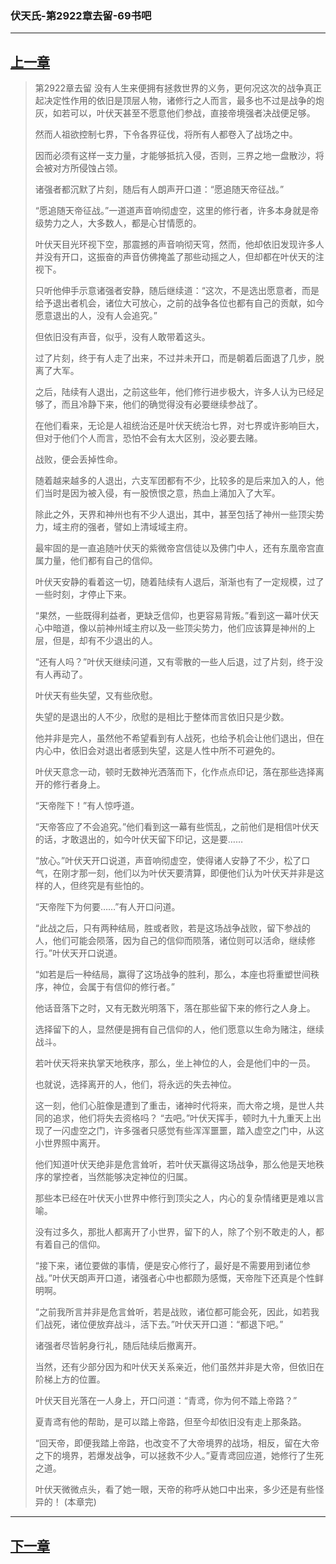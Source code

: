 ### 伏天氏-第2922章去留-69书吧

--------
[上一章](./66322e417a0be49d128a657826416778.md)
--------


>
>
>
>第2922章去留
>没有人生来便拥有拯救世界的义务，更何况这次的战争真正起决定性作用的依旧是顶层人物，诸修行之人而言，最多也不过是战争的炮灰，如若可以，叶伏天甚至不愿意他们参战，直接帝境强者决战便足够。
>
>然而人祖欲控制七界，下令各界征伐，将所有人都卷入了战场之中。
>
>因而必须有这样一支力量，才能够抵抗入侵，否则，三界之地一盘散沙，将会被对方所侵蚀占领。
>
>诸强者都沉默了片刻，随后有人朗声开口道：“愿追随天帝征战。”
>
>“愿追随天帝征战。”一道道声音响彻虚空，这里的修行者，许多本身就是帝级势力之人，大多数人，都是心甘情愿的。
>
>叶伏天目光环视下空，那震撼的声音响彻天穹，然而，他却依旧发现许多人并没有开口，这振奋的声音仿佛掩盖了那些动摇之人，但却都在叶伏天的注视下。
>
>只听他伸手示意诸强者安静，随后继续道：“这次，不是选出愿意者，而是给予退出者机会，诸位大可放心，之前的战争各位也都有自己的贡献，如今愿意退出的人，没有人会追究。”
>
>但依旧没有声音，似乎，没有人敢带着这头。
>
>过了片刻，终于有人走了出来，不过并未开口，而是朝着后面退了几步，脱离了大军。
>
>之后，陆续有人退出，之前这些年，他们修行进步极大，许多人认为已经足够了，而且冷静下来，他们的确觉得没有必要继续参战了。
>
>在他们看来，无论是人祖统治还是叶伏天统治七界，对七界或许影响巨大，但对于他们个人而言，恐怕不会有太大区别，没必要去赌。
>
>战败，便会丢掉性命。
>
>随着越来越多的人退出，六支军团都有不少，比较多的是后来加入的人，他们当时是因为被入侵，有一股愤恨之意，热血上涌加入了大军。
>
>除此之外，天界和神州也有不少人退出，其中，甚至包括了神州一些顶尖势力，域主府的强者，譬如上清域域主府。
>
>最牢固的是一直追随叶伏天的紫微帝宫信徒以及佛门中人，还有东凰帝宫直属力量，他们都有自己的信仰。
>
>叶伏天安静的看着这一切，随着陆续有人退后，渐渐也有了一定规模，过了一些时刻，才停止下来。
>
>“果然，一些既得利益者，更缺乏信仰，也更容易背叛。”看到这一幕叶伏天心中暗道，像以前神州域主府以及一些顶尖势力，他们应该算是神州的上层，但是，却有不少退出的人。
>
>“还有人吗？”叶伏天继续问道，又有零散的一些人后退，过了片刻，终于没有人再动了。
>
>叶伏天有些失望，又有些欣慰。
>
>失望的是退出的人不少，欣慰的是相比于整体而言依旧只是少数。
>
>他并非是完人，虽然他不希望看到有人战死，也给予机会让他们退出，但在内心中，依旧会对退出者感到失望，这是人性中所不可避免的。
>
>叶伏天意念一动，顿时无数神光洒落而下，化作点点印记，落在那些选择离开的修行者身上。
>
>“天帝陛下！”有人惊呼道。
>
>“天帝答应了不会追究。”他们看到这一幕有些慌乱，之前他们是相信叶伏天的话，才敢退出的，如今叶伏天留下印记，这是要……
>
>“放心。”叶伏天开口说道，声音响彻虚空，使得诸人安静了不少，松了口气，在刚才那一刻，他们以为叶伏天要清算，即便他们认为叶伏天并非是这样的人，但终究是有些怕的。
>
>“天帝陛下为何要……”有人开口问道。
>
>“此战之后，只有两种结局，胜或者败，若是这场战争战败，留下参战的人，他们可能会陨落，因为自己的信仰而陨落，诸位则可以活命，继续修行。”叶伏天开口说道。
>
>“如若是后一种结局，赢得了这场战争的胜利，那么，本座也将重塑世间秩序，神位，会属于有信仰的修行者。”
>
>他话音落下之时，又有无数光明落下，落在那些留下来的修行之人身上。
>
>选择留下的人，显然便是拥有自己信仰的人，他们愿意以生命为赌注，继续战斗。
>
>若叶伏天将来执掌天地秩序，那么，坐上神位的人，会是他们中的一员。
>
>也就说，选择离开的人，他们，将永远的失去神位。
>
>这一刻，他们心脏像是遭到了重击，诸神时代将来，而大帝之境，是世人共同的追求，他们将失去资格吗？
>“去吧。”叶伏天挥手，顿时九十九重天上出现了一闪虚空之门，许多强者只感觉有些浑浑噩噩，踏入虚空之门中，从这小世界照中离开。
>
>他们知道叶伏天绝非是危言耸听，若叶伏天赢得这场战争，那么他是天地秩序的掌控者，当然能够决定神位的归属。
>
>那些本已经在叶伏天小世界中修行到顶尖之人，内心的复杂情绪更是难以言喻。
>
>没有过多久，那批人都离开了小世界，留下的人，除了个别不敢走的人，都有着自己的信仰。
>
>“接下来，诸位要做的事情，便是安心修行了，最好是不需要用到诸位参战。”叶伏天朗声开口道，诸强者心中也都颇为感慨，天帝陛下还真是个性鲜明啊。
>
>“之前我所言并非是危言耸听，若是战败，诸位都可能会死，因此，如若我们战死，诸位便放弃战斗，活下去。”叶伏天开口道：“都退下吧。”
>
>诸强者尽皆躬身行礼，随后陆续后撤离开。
>
>当然，还有少部分因为和叶伏天关系亲近，他们虽然并非是大帝，但依旧在阶梯上方的位置。
>
>叶伏天目光落在一人身上，开口问道：“青鸢，你为何不踏上帝路？”
>
>夏青鸢有他的帮助，是可以踏上帝路，但至今却依旧没有走上那条路。
>
>“回天帝，即便我踏上帝路，也改变不了大帝境界的战场，相反，留在大帝之下的境界，若爆发战争，可以拯救不少人。”夏青鸢回应道，她修行了生死之道。
>
>叶伏天微微点头，看了她一眼，天帝的称呼从她口中出来，多少还是有些怪异的！
>(本章完)
>
>

--------
[下一章](./bc8e3e539bba1230abfa6af0b44d032f.md)
--------

